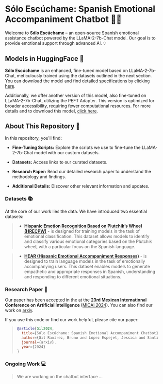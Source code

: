 # Sólo Escúchame: Spanish Emotional Accompaniment Chatbot 💬🤖

Welcome to **Sólo Escúchame** – an open-source Spanish emotional assistance chatbot powered by the LLaMA-2-7b-Chat model. Our goal is to provide emotional support through advanced AI. 💡

## Models in HuggingFace 🤗

**Sólo Escúchame** is an enhanced, fine-tuned model based on LLaMA-2-7b-Chat, meticulously trained using the datasets outlined in the next section. You can download the model and find detailed specifications by clicking [here](https://huggingface.co/BrunoGR/Just_HEAR_Me).

Additionally, we offer another version of this model, also fine-tuned on LLaMA-2-7b-Chat, utilizing the PEFT Adapter. This version is optimized for broader accessibility, requiring fewer computational resources. For more details and to download this model, [click here](https://huggingface.co/BrunoGR/JUST_HEAR_ME-PEFT_Adapter).


## About This Repository 👋

In this repository, you'll find:

- **Fine-Tuning Scripts:** Explore the scripts we use to fine-tune the LLaMA-2-7b-Chat model with our custom datasets.

- **Datasets:** Access links to our curated datasets.

- **Research Paper:** Read our detailed research paper to understand the methodology and findings.

- **Additional Details:** Discover other relevant information and updates.

### Datasets 📚

At the core of our work lies the data. We have introduced two essential datasets:

> - [**Hispanic Emotion Recognition Based on Plutchik’s Wheel (HRECPW)**](https://huggingface.co/datasets/BrunoGR/HRECPW-Hispanic_Responses_for_Emotional_Classification_based_on_Plutchik_Wheel) -  is designed for training models in the task of emotional classification. This dataset allows models to identify and classify various emotional categories based on the Plutchik wheel, with a particular focus on the Spanish language. 


> - [**HEAR (Hispanic Emotional Accompaniment Responses)**](https://huggingface.co/datasets/BrunoGR/HEAR-Hispanic_Emotional_Accompaniment_Responses) - is designed to train language models in the task of emotionally accompanying users. This dataset enables models to generate empathetic and appropriate responses in Spanish, understanding and responding to different emotional situations.

### Research Paper 📖

Our paper has been accepted in the at the **23rd Mexican International Conference on Artificial Intelligence** ([MICAI 2024](http://www.micai.org/2024/)). You can also find our work on [arxiv](https://arxiv.org/).

If you use this code or find our work helpful, please cite our paper:

> ```bibtex
> @article{Gil2024,
>   title={Sólo Escúchame: Spanish Emotional Accompaniment Chatbot},
>   author={Gil Ramírez, Bruno and López Espejel, Jessica and Santiago Díaz, María del Carmen and Rubín Linares, Gustavo Trinidad},
>   journal={arxiv},
>   year={2024}
> }
> ```

### Ongoing Work 💻

> We are working on the chatbot interface ...
